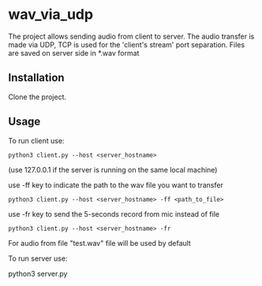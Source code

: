 # wav_via_udp

The project allows sending audio from client to server. The audio transfer is made via UDP, TCP is used for the 'client's stream' port separation.
Files are saved on server side in *.wav format   


## Installation

Clone the project.

## Usage

To run client use:

```python3 client.py --host <server_hostname>```

(use 127.0.0.1 if the server is running on the same local machine)

use -ff key to indicate the path to the wav file you want to transfer

```python3 client.py --host <server_hostname> -ff <path_to_file>```

use -fr key to send the 5-seconds record from mic instead of file

```python3 client.py --host <server_hostname> -fr```  


For audio from file "test.wav" file will be used by default




To run server use:

python3 server.py

